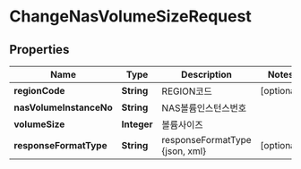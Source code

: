 
# ChangeNasVolumeSizeRequest

## Properties
Name | Type | Description | Notes
------------ | ------------- | ------------- | -------------
**regionCode** | **String** | REGION코드 |  [optional]
**nasVolumeInstanceNo** | **String** | NAS볼륨인스턴스번호 | 
**volumeSize** | **Integer** | 볼륨사이즈 | 
**responseFormatType** | **String** | responseFormatType {json, xml} |  [optional]



